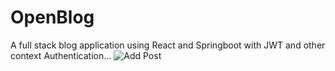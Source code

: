# OpenBlog
A full stack blog application using React and Springboot with JWT and other context Authentication...
![Add Post](https://drive.google.com/file/d/1FgNpBT0K7oqW338ENII6B6I9mugJDK3g/view?usp=share_link)

